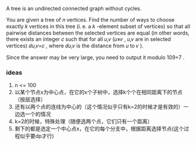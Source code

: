 A tree is an undirected connected graph without cycles.

You are given a tree of 𝑛
 vertices. Find the number of ways to choose exactly 𝑘
 vertices in this tree (i. e. a 𝑘
-element subset of vertices) so that all pairwise distances between the selected vertices are equal (in other words, there exists an integer 𝑐
 such that for all 𝑢,𝑣
 (𝑢≠𝑣
, 𝑢,𝑣
 are in selected vertices) 𝑑𝑢,𝑣=𝑐
, where 𝑑𝑢,𝑣
 is the distance from 𝑢
 to 𝑣
).

Since the answer may be very large, you need to output it modulo 109+7
.

### ideas
1. n <= 100
2. 以某个节点x为中心点，在它的x个子树中，选择k个个在相同距离下的节点（按层选择）
3. 还有以两个点的连线为中心的（这个情况似乎只有k=2的时候才是有效的）一边选一个的情况
4. k=2的时候，特殊处理（随便选两个点，它们只有一个距离）
5. 剩下的都是选定一个中心点x，在它的每个分支中，根据距离选择节点(这个过程似乎要dp才行)